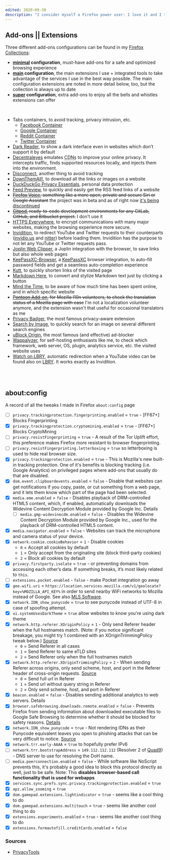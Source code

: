 ```yaml
---
edited: 2020-09-30
description: "I consider myself a Firefox power user: I love it and I take full advantage of its features. Here’s how I do it."
---
```

## Add-ons || Extensions

Three different add-ons configurations can be found in my [Firefox Collections](https://addons.mozilla.org/en-US/firefox/collections/13538650):

- **[minimal](https://addons.mozilla.org/en-US/firefox/collections/13538650/minimal/) configuration**, must-have add-ons for a safe and optimized browsing experience
- **[main](https://addons.mozilla.org/en-US/firefox/collections/13538650/tommi/) configuration**, the main extensions I use + integrated tools to take advantage of the services I use in the best way possible. The main configuration extensions are noted in more detail below, too, but the collection is always up to date
- **[super](https://addons.mozilla.org/en-US/firefox/collections/13538650/full/) configuration**, extra add-ons to enjoy all the bells and whistles extensions can offer

<br>

- Tabs containers, to avoid tracking, privacy intrusion, etc.
    - [Facebook Container](https://blog.mozilla.org/firefox/facebook-container-extension/)
    - [Google Container](https://github.com/containers-everywhere/contain-google)
    - [Reddit Container](https://github.com/SleepingPanda/contain-reddit)
    - [Twitter Container](https://github.com/v1shwa/contain-twitter)
- [Dark Reader](https://darkreader.org/), to show a dark interface even in websites which don’t support it by default
- [Decentraleyes](https://decentraleyes.org/) emulates <abbr title="Content Delivery Networks">CDNs</abbr> to improve your online privacy. It intercepts traffic, finds supported resources locally, and injects them into the environment.
- [Disconnect](https://disconnect.me/), another thing to avoid tracking
- [DownThemAll!](https://downthemall.org/), to download all the links or images on a website
- [DuckDuckGo Privacy Essentials](https://duckduckgo.com/app), personal data protection
- [Feed Preview](https://code.guido-berhoerster.org/addons/firefox-addons/feed-preview/), to quickly and easily get the RSS feed links of a website
- ~~[Firefox Voice](https://voice.mozilla.org/firefox-voice/), something like a more open, private and secure Siri or Google Assistant~~ the project was in beta and as of right now [it's being discontinued](https://github.com/mozilla-extensions/firefox-voice#status)
- ~~[Gitpod](https://www.gitpod.io/), ready-to-code development environments for any GitLab, GitHub, and Bitbucket project.~~ I don't use it
- [HTTPS Everywhere](https://www.eff.org/https-everywhere), to encrypt communications with many major websites, making the browsing experience more secure.
- [Invidition](https://codeberg.org/Booteille/Invidition), to redirect YouTube and Twitter requests to their counterparts ([invidio.us](https://invidio.us) and [nitter](https://nitter.net)) before loading them. Invidition has the purpose to not let any YouTube or Twitter requests pass.
- [Joplin Web Clipper](https://joplinapp.org/clipper/), a Joplin integration with the browser, to save links but also whole web pages
- [KeePassXC-Browser](https://github.com/keepassxreboot/keepassxc-browser), a [KeePassXC](https://keepassxc.org/) browser integration, to auto-fill password fields and get a seamless auto-completion experience
- [Kutt](https://github.com/abhijithvijayan/kutt-extension), to quickly shorten links of the visited page
- [Markdown Here](https://markdown-here.com/), to convert and stylize Markdown text just by clicking a button
- [Mind the Time](https://addons.mozilla.org/en-US/firefox/addon/mind-the-time/), to be aware of how much time has been spent online, and in which specific website
- ~~[Pontoon Add-on](https://github.com/MikkCZ/pontoon-addon), for Mozilla l10n volunteers, to check the translation status of a Mozilla page with ease~~ I'm not a localization volunteer anymore, and the extension wasn't that useful for occasional translators as me
- [Privacy Badger](https://privacybadger.org/), the most famous privacy-aware extension
- [Search by Image](https://github.com/dessant/search-by-image), to quickly search for an image on several different search engines
- [uBlock Origin](https://github.com/gorhill/uBlock), the most famous (and effective) ad-blocker
- [Wappalyzer](https://www.wappalyzer.com/), for self-hosting enthusiasts like me, to check which framework, web server, OS, plugin, analytics service, etc. the visited website uses
- [Watch on LBRY](https://github.com/kodxana/Watch-on-LBRY), automatic redirection when a YouTube video can be found also on [LBRY](https://lbry.tv). It works exactly as Invidition.

<br>
<br>

## about:config

A record of all the tweaks I made in Firefox `about:config` page

- [ ] `privacy.trackingprotection.fingerprinting.enabled` = `true` - [FF67+] Blocks Fingerprinting
- [x] `privacy.trackingprotection.cryptomining.enabled` = `true` - [FF67+] Blocks CryptoMining
- [ ] `privacy.resistFingerprinting` = `true` - A result of the Tor Uplift effort, this preference makes Firefox more resistant to browser fingerprinting.
- [ ] `privacy.resistFingerprinting.letterboxing` = `true` so letterboxing is used to hide real browser size.
- [x] `privacy.trackingprotection.enabled` = `true` - This is Mozilla's new built-in tracking protection. One of it's benefits is blocking tracking (i.e. Google Analytics) on privileged pages where add-ons that usually do that are disabled.
- [x] `dom.event.clipboardevents.enabled` = `false` - Disable that websites can get notifications if you copy, paste, or cut something from a web page, and it lets them know which part of the page had been selected.
- [x] `media.eme.enabled` = `false` - Disables playback of DRM-controlled HTML5 content, which, if enabled, automatically downloads the Widevine Content Decryption Module provided by Google Inc. Details
	- [ ] `media.gmp-widevinecdm.enabled` = `false` - Disables the Widevine Content Decryption Module provided by Google Inc., used for the playback of DRM-controlled HTML5 content.
- [x] `media.navigator.enabled` = `false` - Websites can track the microphone and camera status of your device.
- [x] `network.cookie.cookieBehavior` = `1` - Disable cookies
	- `0` = Accept all cookies by default
    - `1` = Only accept from the originating site (block third-party cookies)
    - `2` = Block all cookies by default
- [x] `privacy.firstparty.isolate` = `true` - or preventing domains from accessing each other’s data. If something breaks, it’s most likely related to `this`.
- [ ] `extensions.pocket.enabled` - `false` - make Pocket integration go away
- [x] `geo.wifi.uri` = `https://location.services.mozilla.com/v1/geolocate?key=%MOZILLA_API_KEY%` in order to send nearby WiFi networks to Mozilla instead of Google. See also [MLS Software](https://wiki.mozilla.org/CloudServices/Location/Software).
- [x] `network.IDN_show_punycode` = `true` to see punycode instead of UTF-8 in case of spoofing attempt.
- [x] `ui.systemUsesDarkTheme` = `true` allow websites to know you're using dark theme
- [x] `network.http.referer.XOriginPolicy` = `1` - Only send Referer header when the full hostnames match. (Note: if you notice significant breakage, you might try 1 combined with an XOriginTrimmingPolicy tweak below.) [Source](https://feeding.cloud.geek.nz/posts/tweaking-referrer-for-privacy-in-firefox/)
    - `0` = Send Referer in all cases
    - `1` = Send Referer to same eTLD sites
    - `2` = Send Referer only when the full hostnames match
- [x] `network.http.referer.XOriginTrimmingPolicy` = `2` - When sending Referer across origins, only send scheme, host, and port in the Referer header of cross-origin requests. [Source](https://feeding.cloud.geek.nz/posts/tweaking-referrer-for-privacy-in-firefox/)
    - `0` = Send full url in Referer
    - `1` = Send url without query string in Referer
    - `2` = Only send scheme, host, and port in Referer
- [x] `beacon.enabled` = `false` - Disables sending additional analytics to web servers. Details
- [x] `browser.safebrowsing.downloads.remote.enabled` = `false` - Prevents Firefox from sending information about downloaded executable files to Google Safe Browsing to determine whether it should be blocked for safety reasons. [Details](https://support.mozilla.org/en-US/kb/how-does-phishing-and-malware-protection-work#w_what-information-is-sent-to-mozilla-or-its-partners-when-phishing-and-malware-protection-are-enabled)
- [x] `network.IDN_show_punycode` = `true` - Not rendering IDNs as their Punycode equivalent leaves you open to phishing attacks that can be very difficult to notice. [Source](https://krebsonsecurity.com/2018/03/look-alike-domains-and-visual-confusion/#more-42636)
- [x] `network.trr.early-AAAA` = `true` to hopefully prefer IPv6
- [ ] `network.trr.bootstrapAddress` = `149.112.112.112` (Resolver 2 of [Quad9](https://quad9.net/)) -  DNS server to use for resolving the DoH name.
- [ ] `media.peerconnection.enabled` = `false` - While software like NoScript prevents this, it's probably a good idea to block this protocol directly as well, just to be safe. Note: This **disables browser-based call functionality that is used for webapps**
- [x] `services.sync.prefs.sync.privacy.trackingprotection.enabled` = `true`
- [x] `apz.allow_zooming` = `true`
- [x] `dom.gamepad.extensions.lightindicator` = `true` - seems like a cool thing to do
- [x] `dom.gamepad.extensions.multitouch` = `true` - seems like another cool thing to do
- [x] `extensions.experiments.enabled` = `true` - seems like another cool thing to do
- [x] `extensions.formautofill.creditCards.enabled` = `false`

### Sources

- [PrivacyTools](https://www.privacytools.io/browsers/#about_config)
